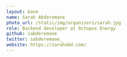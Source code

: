 ```yaml
---
layout: base
name: Sarah Abderemane
photo_url: /static/img/organisers/sarah.jpg
role: Backend developer at Octopus Energy
github: sabderemane
twitter: sabderemane_
website: https://sarahabd.com/
---
```

